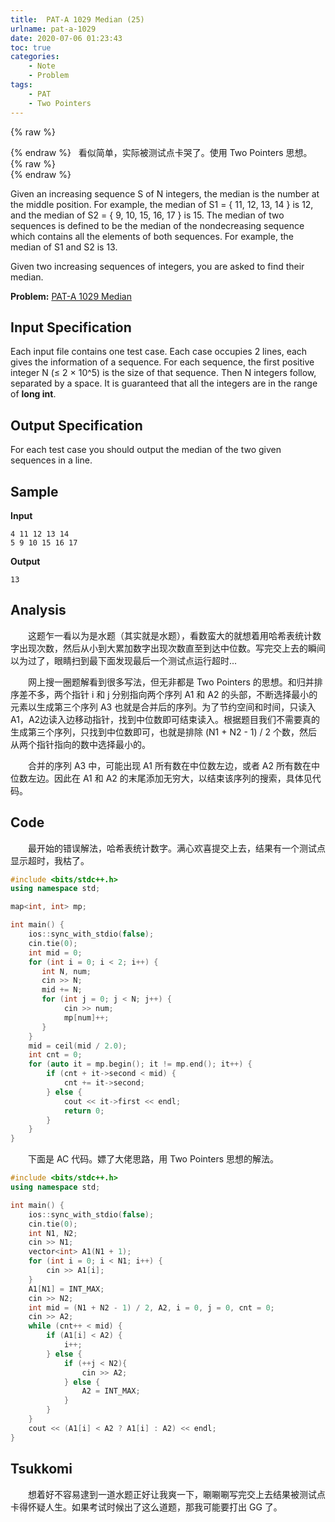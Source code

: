 ```yaml
---
title:  PAT-A 1029 Median (25)
urlname: pat-a-1029
date: 2020-07-06 01:23:43
toc: true
categories:
    - Note
    - Problem
tags:
    - PAT
    - Two Pointers
---
```


{% raw %}<article class="message is-danger"><div class="message-body">{% endraw %}
<span class="icon"><i class="fa fa-bomb mr-2"></i></span>&nbsp;&nbsp;看似简单，实际被测试点卡哭了。使用 Two Pointers 思想。
{% raw %}</div></article>{% endraw %}

Given an increasing sequence S of N integers, the median is the number at the middle position. For example, the median of S1 = { 11, 12, 13, 14 } is 12, and the median of S2 = { 9, 10, 15, 16, 17 } is 15. The median of two sequences is defined to be the median of the nondecreasing sequence which contains all the elements of both sequences. For example, the median of S1 and S2 is 13.

Given two increasing sequences of integers, you are asked to find their median.

<!--more-->

**Problem:**&nbsp;[PAT-A 1029 Median](https://pintia.cn/problem-sets/994805342720868352/problems/994805466364755968 "PAT-A 1029 Median")


## Input Specification

Each input file contains one test case. Each case occupies 2 lines, each gives the information of a sequence. For each sequence, the first positive integer N (≤ 2 × 10^5) is the size of that sequence. Then N integers follow, separated by a space. It is guaranteed that all the integers are in the range of **long int**.

## Output Specification

For each test case you should output the median of the two given sequences in a line.

## Sample

**Input**
```
4 11 12 13 14
5 9 10 15 16 17
```

**Output**
```
13
```

## Analysis

&emsp;&emsp;这题乍一看以为是水题（其实就是水题），看数蛮大的就想着用哈希表统计数字出现次数，然后从小到大累加数字出现次数直至到达中位数。写完交上去的瞬间以为过了，眼睛扫到最下面发现最后一个测试点运行超时...

&emsp;&emsp;网上搜一圈题解看到很多写法，但无非都是 Two Pointers 的思想。和归并排序差不多，两个指针 i 和 j 分别指向两个序列 A1 和 A2 的头部，不断选择最小的元素以生成第三个序列 A3 也就是合并后的序列。为了节约空间和时间，只读入 A1，A2边读入边移动指针，找到中位数即可结束读入。根据题目我们不需要真的生成第三个序列，只找到中位数即可，也就是排除 (N1 + N2 - 1) / 2 个数，然后从两个指针指向的数中选择最小的。

&emsp;&emsp;合并的序列 A3 中，可能出现 A1 所有数在中位数左边，或者 A2 所有数在中位数左边。因此在 A1 和 A2 的末尾添加无穷大，以结束该序列的搜索，具体见代码。

## Code

&emsp;&emsp;最开始的错误解法，哈希表统计数字。满心欢喜提交上去，结果有一个测试点显示超时，我枯了。

``` cpp
#include <bits/stdc++.h>
using namespace std;

map<int, int> mp;

int main() {
    ios::sync_with_stdio(false);
    cin.tie(0);
    int mid = 0;
    for (int i = 0; i < 2; i++) {
       int N, num;
       cin >> N;
       mid += N;
       for (int j = 0; j < N; j++) {
            cin >> num;
            mp[num]++;
       }
    }
    mid = ceil(mid / 2.0);
    int cnt = 0;
    for (auto it = mp.begin(); it != mp.end(); it++) {
        if (cnt + it->second < mid) {
            cnt += it->second;
        } else {
            cout << it->first << endl;
            return 0;
        }
    }
}
```

&emsp;&emsp;下面是 AC 代码。嫖了大佬思路，用 Two Pointers 思想的解法。

``` cpp
#include <bits/stdc++.h>
using namespace std;

int main() {
    ios::sync_with_stdio(false);
    cin.tie(0);
    int N1, N2;
    cin >> N1;
    vector<int> A1(N1 + 1);
    for (int i = 0; i < N1; i++) {
        cin >> A1[i];
    }
    A1[N1] = INT_MAX;
    cin >> N2;
    int mid = (N1 + N2 - 1) / 2, A2, i = 0, j = 0, cnt = 0;
    cin >> A2;
    while (cnt++ < mid) {
        if (A1[i] < A2) {
            i++;
        } else {
            if (++j < N2){
                cin >> A2;
            } else {
                A2 = INT_MAX;
            }
        }
    }
    cout << (A1[i] < A2 ? A1[i] : A2) << endl;
}
```


## Tsukkomi

&emsp;&emsp;想着好不容易逮到一道水题正好让我爽一下，唰唰唰写完交上去结果被测试点卡得怀疑人生。如果考试时候出了这么道题，那我可能要打出 GG 了。
